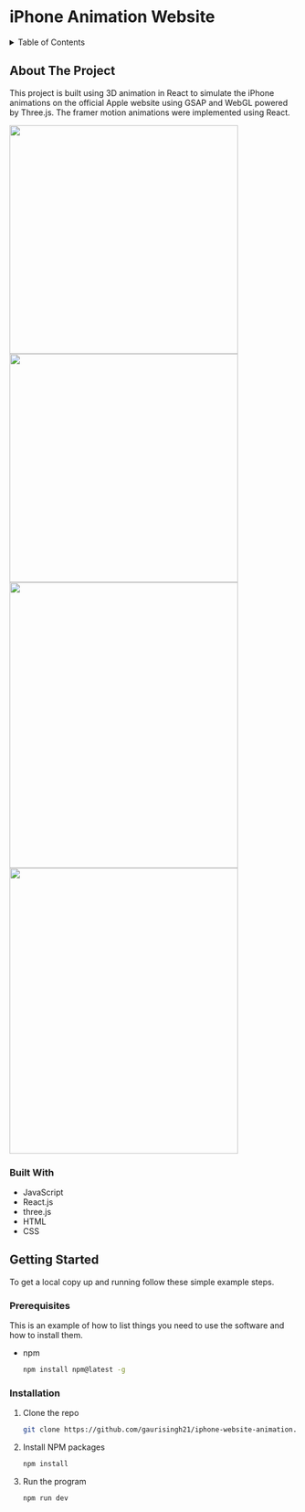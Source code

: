 # iPhone Animation Website 

<!-- TABLE OF CONTENTS -->
<details>
  <summary>Table of Contents</summary>
  <ol>
    <li>
      <a href="#about-the-project">About The Project</a>
      <ul>
        <li><a href="#built-with">Built With</a></li>
      </ul>
    </li>
    <li>
      <a href="#getting-started">Getting Started</a>
      <ul>
        <li><a href="#prerequisites">Prerequisites</a></li>
        <li><a href="#installation">Installation</a></li>
      </ul>
    </li>
  </ol>
</details>


<!-- ABOUT THE PROJECT -->
## About The Project

This project is built using 3D animation in React to simulate the iPhone animations on the official Apple website using GSAP and WebGL powered by Three.js. The framer motion animations were implemented using React.

<img src="https://github.com/gaurisingh21/iphone-website-animation/assets/92681996/e1121996-8012-4542-8362-472686ec857d" width="400" height="400">
<img src="https://github.com/gaurisingh21/iphone-website-animation/assets/92681996/4795bcc5-307a-42ab-a63c-f593b7ef1283" width="400" height="400">
<img src="https://github.com/gaurisingh21/iphone-website-animation/assets/92681996/1b50a8fb-bd44-4f70-9a41-5446680ae5c1" width="400" height="500">
<img src="https://github.com/gaurisingh21/iphone-website-animation/assets/92681996/64fe4391-830f-44c0-a9b7-ad773d9f34ee" width="400" height="500">

### Built With

* JavaScript
* React.js
* three.js
* HTML
* CSS

<!-- GETTING STARTED -->
## Getting Started

To get a local copy up and running follow these simple example steps.

### Prerequisites

This is an example of how to list things you need to use the software and how to install them.
* npm
  ```sh
  npm install npm@latest -g
  ```

### Installation

1. Clone the repo
   ```sh
   git clone https://github.com/gaurisingh21/iphone-website-animation.git
   ```
2. Install NPM packages
   ```sh
   npm install
   ```
3. Run the program
   ```sh
   npm run dev
   ```
